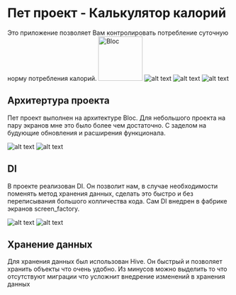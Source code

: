 # Пет проект -  Калькулятор калорий

Это приложение позволяет Вам контролировать потребление суточную норму потребления калорий.
<img src="https://github.com/Zaxaer/calories_counter/tree/main/assets/github_image/add_food_screen.png" height="100" alt="Bloc" />
![alt text](https://github.com/Zaxaer/calories_counter/tree/main/assets/github_image/add_food_screen.png?raw=true)
![alt text](https://github.com/Zaxaer/calories_counter/tree/main/assets/github_image/diary_screen.png)
![alt text](https://github.com/Zaxaer/calories_counter/tree/main/assets/github_image/statistic_screen.png)

## Архитертура проекта

Пет проект выполнен на архитектуре Bloc. Для небольшого проекта на пару экранов мне это было более чем достаточно. С заделом на будующие обновления и расширения функционала.

![alt text](https://github.com/Zaxaer/calories_counter/tree/main/assets/github_image/bloc_structura.png)
![alt text](https://github.com/Zaxaer/calories_counter/tree/main/assets/github_image/arch_bloc.png)

## DI

В проекте реализован DI. Он позволит нам, в случае необходимости поменять метод хранения данных, сделать это быстро и без переписывания большого колличества кода. Сам DI внедрен в фабрике экранов screen_factory.

![alt text](https://github.com/Zaxaer/calories_counter/tree/main/assets/github_image/di_in_bloc.png)
![alt text](https://github.com/Zaxaer/calories_counter/tree/main/assets/github_image/di_in_screen_factory.png)

## Хранение данных

 Для хранения данных был использован Hive. Он быстрый и позволяет хранить объекты что очень удобно. Из минусов можно выделить то что отсутствуют миграции что усложнит внедрение изменений в хранения данных